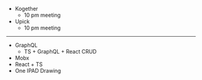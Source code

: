 - Kogether
  - 10 pm meeting
- Upick
  - 10 pm meeting
------------------------------------------------------------------------------------------------------

- GraphQL
  - TS + GraphQL + React CRUD 
- Mobx
- React + TS 
- One IPAD Drawing
